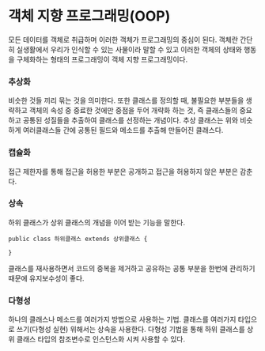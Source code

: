 # 객체 지향 프로그래밍(OOP)

모든 데이터를 객체로 취급하며 이러한 객체가 프로그래밍의 중심이 된다.
객체란 간단히 실생활에서 우리가 인식할 수 있는 사물이라 말할 수 있고
이러한 객체의 상태와 행동을 구체화하는 형태의 프로그래밍이 객체 지향 프로그래밍이다.

### 추상화

비슷한 것들 끼리 묶는 것을 의미한다. 또한 클래스를 정의할 때, 불필요한 부분들을 생략하고 객체의 속성 중 중료한 것에만 중점을 두어 개략화 하는 것, 즉 클래스들의 중요하고 공통된 성질들을 추출하여 클래스를 선정하는 개념이다.
추상 클래스는 위와 비슷하게 여러클래스들 간에 공통된 필드와 메소드를 추출해 만들어진 클래스다.

### 캡슐화

접근 제한자를 통해 접근을 허용한 부분은 공개하고 접근을 허용하지 않은 부분은 감춘다.

### 상속

하위 클래스가 상위 클래스의 개념을 이어 받는 기능을 말한다.

```
public class 하위클래스 extends 상위클래스 {
  
}
```

클래스를 재사용하면서 코드의 중복을 제거하고 공유하는 공통 부분을 한번에 관리하기 때문에 유지보수성이 좋다.

### 다형성

하나의 클래스나 메소드를 여러가지 방법으로 사용하는 기법.
클래스를 여러가지 타입으로 쓰기(다형성 실현) 위해서는 상속을 사용한다.
다형성 기법을 통해 하위 클래스를 상위 클래스 타입의 참조변수로 인스턴스화 시켜 사용할 수 있다.

